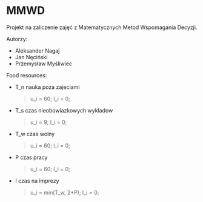 # MMWD

Projekt na zaliczenie zajęć z Matematycznych Metod Wspomagania Decyzji.  

Autorzy:
* Aleksander Nagaj
* Jan Nęciński
* Przemysław Myśliwiec

Food resources:  
* T_n nauka poza zajeciami  
    > u_i = 60; l_i = 0;
* T_s czas nieobowiazkowych wykladow
    > u_i = 9; l_i = 0;
* T_w czas wolny
    > u_i = 60; l_i = 0;
* P czas pracy
    > u_i = 60; l_i = 0;
* I czas na imprezy
    > u_i = min(T_w, 2*P); l_i = 0;




